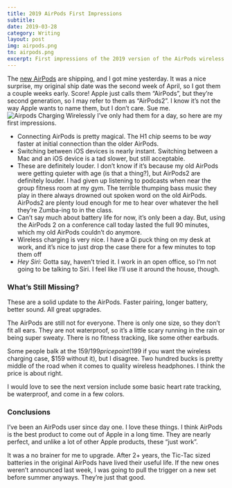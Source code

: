 ```yaml
---
title: 2019 AirPods First Impressions
subtitle:
date: 2019-03-28
category: Writing
layout: post
img: airpods.png
tn: airpods.png
excerpt: First impressions of the 2019 version of the AirPods wireless earbuds.
---
```

The [new AirPods][1] are shipping, and I got mine yesterday. It was a nice surprise, my original ship date was the second week of April, so I got them a couple weeks early. Score! Apple just calls them “AirPods”, but they’re second generation, so I may refer to them as “AirPods2”. I know it’s not the way Apple wants to name them, but I don’t care. Sue me.
![Airpods Charging Wirelessly][2]
I’ve only had them for a day, so here are my first impressions.

- Connecting AirPods is pretty magical. The H1 chip seems to be _way_ faster at initial connection than the older AirPods.
- Switching between iOS devices is nearly instant. Switching between a Mac and an iOS device is a tad slower, but still acceptable.
- These are definitely louder. I don’t know if it’s because my old AirPods were getting quieter with age (is that a thing?), but AirPods2 are definitely louder. I had given up listening to podcasts when near the group fitness room at my gym. The terrible thumping bass music they play in there always drowned out spoken word on the old AirPods. AirPods2 are plenty loud enough for me to hear over whatever the hell they’re Zumba-ing to in the class.
- Can’t say much about battery life for now, it’s only been a day. But, using the AirPods 2 on a conference call today lasted the full 90 minutes, which my old AirPods couldn’t do anymore.
- Wireless charging is very nice. I have a Qi puck thing on my desk at work, and it’s nice to just drop the case there for a few minutes to top them off
- *Hey Siri*: Gotta say, haven’t tried it. I work in an open office, so I’m not going to be talking to Siri. I feel like I’ll use it around the house, though.

### What’s Still Missing?
These are a solid update to the AirPods. Faster pairing, longer battery, better sound. All great upgrades. 

The AirPods are still not for everyone. There is only one size, so they don’t fit all ears. They are not waterproof, so it’s a little scary running in the rain or being super sweaty. There is no fitness tracking, like some other earbuds. 

Some people balk at the $159/199 price point ($199 if you want the wireless charging case, $159 without it), but I disagree. Two hundred bucks is pretty middle of the road when it comes to quality wireless headphones. I think the price is about right. 

I would love to see the next version include some basic heart rate tracking, be waterproof, and come in a few colors.

### Conclusions
I’ve been an AirPods user since day one. I love these things. I think AirPods is the best product to come out of Apple in a long time. They are nearly perfect, and unlike a lot of other Apple products, these “just work”. 

It was a no brainer for me to upgrade. After 2+ years, the Tic-Tac sized batteries in the original AirPods have lived their useful life. If the new ones weren’t announced last week, I was going to pull the trigger on a new set before summer anyways. They’re just that good.

[1]:	https://www.apple.com/airpods/
[2]:	/assets/img/post/airpodscharge.jpg